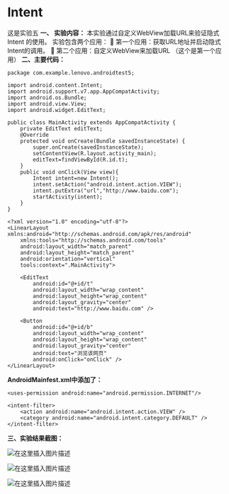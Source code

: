 # Intent
这是实验五
**一、 实验内容：**
        本实验通过自定义WebView加载URL来验证隐式Intent 的使用。
        实验包含两个应用：
          第一个应用：获取URL地址并启动隐式Intent的调用。
          第二个应用：自定义WebView来加载URL
         （这个是第一个应用）
**二、主要代码：**
```
package com.example.lenovo.androidtest5;

import android.content.Intent;
import android.support.v7.app.AppCompatActivity;
import android.os.Bundle;
import android.view.View;
import android.widget.EditText;

public class MainActivity extends AppCompatActivity {
    private EditText editText;
    @Override
    protected void onCreate(Bundle savedInstanceState) {
        super.onCreate(savedInstanceState);
        setContentView(R.layout.activity_main);
        editText=findViewById(R.id.t);
    }
    public void onClick(View view){
        Intent intent=new Intent();
        intent.setAction("android.intent.action.VIEW");
        intent.putExtra("url","http://www.baidu.com");
        startActivity(intent);
    }
}
```
```
<?xml version="1.0" encoding="utf-8"?>
<LinearLayout xmlns:android="http://schemas.android.com/apk/res/android"
    xmlns:tools="http://schemas.android.com/tools"
    android:layout_width="match_parent"
    android:layout_height="match_parent"
    android:orientation="vertical"
    tools:context=".MainActivity">

    <EditText
        android:id="@+id/t"
        android:layout_width="wrap_content"
        android:layout_height="wrap_content"
        android:layout_gravity="center"
        android:text="http://www.baidu.com" />

    <Button
        android:id="@+id/b"
        android:layout_width="wrap_content"
        android:layout_height="wrap_content"
        android:layout_gravity="center"
        android:text="浏览该网页"
        android:onClick="onClick" />
</LinearLayout>
```
**AndroidMainfest.xml中添加了：**
```
<uses-permission android:name="android.permission.INTERNET"/>
```
```
<intent-filter>
    <action android:name="android.intent.action.VIEW" />
    <category android:name="android.intent.category.DEFAULT" />
</intent-filter>
```
**三、实验结果截图：**

![在这里插入图片描述](https://img-blog.csdnimg.cn/20190504131350147.png?x-oss-process=image/watermark,type_ZmFuZ3poZW5naGVpdGk,shadow_10,text_aHR0cHM6Ly9ibG9nLmNzZG4ubmV0L3dlaXhpbl80MzkwMTY5OA==,size_16,color_FFFFFF,t_70)

![在这里插入图片描述](https://img-blog.csdnimg.cn/20190504131416997.png?x-oss-process=image/watermark,type_ZmFuZ3poZW5naGVpdGk,shadow_10,text_aHR0cHM6Ly9ibG9nLmNzZG4ubmV0L3dlaXhpbl80MzkwMTY5OA==,size_16,color_FFFFFF,t_70)

![在这里插入图片描述](https://img-blog.csdnimg.cn/20190504131439196.png?x-oss-process=image/watermark,type_ZmFuZ3poZW5naGVpdGk,shadow_10,text_aHR0cHM6Ly9ibG9nLmNzZG4ubmV0L3dlaXhpbl80MzkwMTY5OA==,size_16,color_FFFFFF,t_70)



















